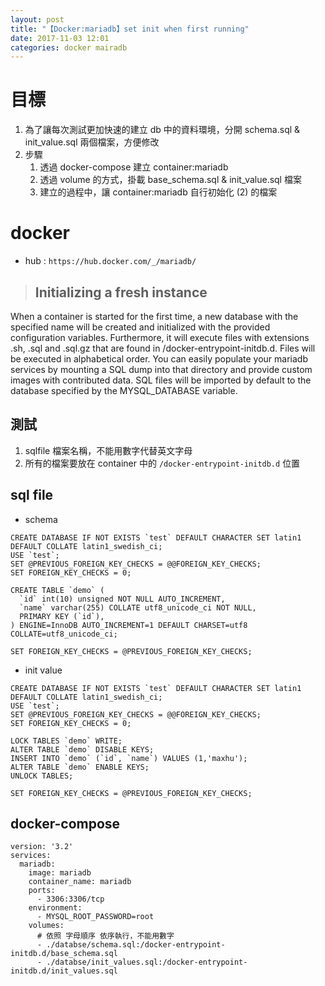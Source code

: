 ```yaml
--- 
layout: post
title: "【Docker:mariadb】set init when first running"
date: 2017-11-03 12:01
categories: docker mairadb
---
```

# 目標

1. 為了讓每次測試更加快速的建立 db 中的資料環境，分開 schema.sql & init_value.sql 兩個檔案，方便修改
2. 步驟
	1. 透過 docker-compose 建立 container:mariadb
	2. 透過 volume 的方式，掛載 base_schema.sql & init_value.sql 檔案
	3. 建立的過程中，讓 container:mariadb 自行初始化 (2) 的檔案
<!--more-->
# docker

- hub : `https://hub.docker.com/_/mariadb/`

> ## Initializing a fresh instance
When a container is started for the first time, a new database with the specified name will be created and initialized with the provided configuration variables. Furthermore, it will execute files with extensions .sh, .sql and .sql.gz that are found in /docker-entrypoint-initdb.d. Files will be executed in alphabetical order. You can easily populate your mariadb services by mounting a SQL dump into that directory and provide custom images with contributed data. SQL files will be imported by default to the database specified by the MYSQL_DATABASE variable.

## 測試

1. sqlfile 檔案名稱，不能用數字代替英文字母
2. 所有的檔案要放在 container 中的 `/docker-entrypoint-initdb.d` 位置

## sql file

- schema

```
CREATE DATABASE IF NOT EXISTS `test` DEFAULT CHARACTER SET latin1 DEFAULT COLLATE latin1_swedish_ci;
USE `test`;
SET @PREVIOUS_FOREIGN_KEY_CHECKS = @@FOREIGN_KEY_CHECKS;
SET FOREIGN_KEY_CHECKS = 0;

CREATE TABLE `demo` (
  `id` int(10) unsigned NOT NULL AUTO_INCREMENT,
  `name` varchar(255) COLLATE utf8_unicode_ci NOT NULL,
  PRIMARY KEY (`id`),
) ENGINE=InnoDB AUTO_INCREMENT=1 DEFAULT CHARSET=utf8 COLLATE=utf8_unicode_ci;

SET FOREIGN_KEY_CHECKS = @PREVIOUS_FOREIGN_KEY_CHECKS;
```

- init value

```
CREATE DATABASE IF NOT EXISTS `test` DEFAULT CHARACTER SET latin1 DEFAULT COLLATE latin1_swedish_ci;
USE `test`;
SET @PREVIOUS_FOREIGN_KEY_CHECKS = @@FOREIGN_KEY_CHECKS;
SET FOREIGN_KEY_CHECKS = 0;

LOCK TABLES `demo` WRITE;
ALTER TABLE `demo` DISABLE KEYS;
INSERT INTO `demo` (`id`, `name`) VALUES (1,'maxhu');
ALTER TABLE `demo` ENABLE KEYS;
UNLOCK TABLES;

SET FOREIGN_KEY_CHECKS = @PREVIOUS_FOREIGN_KEY_CHECKS;
```

## docker-compose

```
version: '3.2'
services:
  mariadb:
    image: mariadb
    container_name: mariadb
    ports:
      - 3306:3306/tcp
    environment:
      - MYSQL_ROOT_PASSWORD=root
    volumes:
      # 依照 字母順序 依序執行，不能用數字
      - ./databse/schema.sql:/docker-entrypoint-initdb.d/base_schema.sql
      - ./databse/init_values.sql:/docker-entrypoint-initdb.d/init_values.sql
```